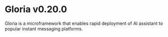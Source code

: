 # Gloria v0.20.0

Gloria is a microframework that enables rapid deployment of AI assistant to popular instant messaging platforms.
